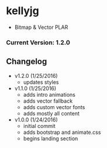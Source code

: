 # kellyjg
- Bitmap & Vector PLAR

### Current Version: 1.2.0

## Changelog
- v1.2.0 (1/25/2016)
	- updates styles
- v1.1.0 (1/25/2016)
	- adds intro animations
	- adds vector fallback
	- adds custom vector fonts
	- adds mostly all content
- v1.0.0 (1/24/2016)
	- initial commit
	- adds bootstrap and animate.css
	- begins landing section